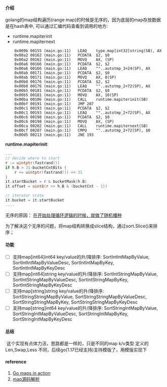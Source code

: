 #### 介绍

golang的map结构遍历(range map)的时候是无序的，因为底层的map存放数据是在hash表中, 可以通过汇编代码查看到调用的地方:

- runtime.mapiterinit
- runtime.mapiternext

```assembly
	0x009b 00155 (main.go:11)	LEAQ	type.map[int32]string(SB), AX
	0x00a2 00162 (main.go:11)	PCDATA	$2, $0
	0x00a2 00162 (main.go:11)	MOVQ	AX, (SP)
	0x00a6 00166 (main.go:11)	PCDATA	$2, $2
	0x00a6 00166 (main.go:11)	LEAQ	""..autotmp_3+24(SP), AX
	0x00ab 00171 (main.go:11)	PCDATA	$2, $0
	0x00ab 00171 (main.go:11)	MOVQ	AX, 8(SP)
	0x00b0 00176 (main.go:11)	PCDATA	$2, $2
	0x00b0 00176 (main.go:11)	LEAQ	""..autotmp_2+72(SP), AX
	0x00b5 00181 (main.go:11)	PCDATA	$2, $0
	0x00b5 00181 (main.go:11)	MOVQ	AX, 16(SP)
	0x00ba 00186 (main.go:11)	CALL	runtime.mapiterinit(SB)
	0x00bf 00191 (main.go:11)	JMP	207
	0x00c1 00193 (main.go:11)	PCDATA	$2, $2
	0x00c1 00193 (main.go:11)	LEAQ	""..autotmp_2+72(SP), AX
	0x00c6 00198 (main.go:11)	PCDATA	$2, $0
	0x00c6 00198 (main.go:11)	MOVQ	AX, (SP)
	0x00ca 00202 (main.go:11)	CALL	runtime.mapiternext(SB)
	0x00cf 00207 (main.go:11)	CMPQ	""..autotmp_2+72(SP), $0
	0x00d5 00213 (main.go:11)	JNE	193
```

**runtime.mapiterinit**:

```go
...
// decide where to start
r := uintptr(fastrand())
if h.B > 31-bucketCntBits {
	r += uintptr(fastrand()) << 31
}
it.startBucket = r & bucketMask(h.B)
it.offset = uint8(r >> h.B & (bucketCnt - 1))

// iterator state
it.bucket = it.startBucket
....
```

无序的原因： <u>在开始处理循环逻辑的时候，就做了随机播种</u>

为了解决这个无序的问题，将map结构转换成slice结构，通过sort.Slice()来排序；

#### 功能

- [ ] 支持map[int64]int64 key/value的升/降排序: SortIntIntMapByValue, SortIntIntMapByValueDesc, SortIntIntMapByKey, SortIntIntMapByKeyDesc
- [ ] 支持map[int64]string key/value的升/降排序: SortIntStringMapByValue, SortIntStringMapByValueDesc, SortIntStringMapByKey, SortIntStringMapByKeyDesc
- [ ] 支持map[string]string key/value的升/降排序: SortStringStringMapByValue, SortStringStringMapByValueDesc, SortStringStringMapByKey, SortStringStringMapByKeyDesc
- [ ] 支持map[string]int64 key/value的升/降排序: SortStringIntMapByValue, SortStringIntMapByValueDesc, SortStringIntMapByKey, SortStringIntMapByKeyDesc

#### 总结

​	这个实现有点体力活，思路都是一样的，只是不同的map k/v类型 定义的 Len,Swap,Less 不同，后续go(1.17已经支持)支持模版了，用模版实现下

#### reference

1. [Go maps in action](https://go.dev/blog/maps)
2. [map源码解析](https://github.com/cch123/golang-notes/blob/master/map.md)

